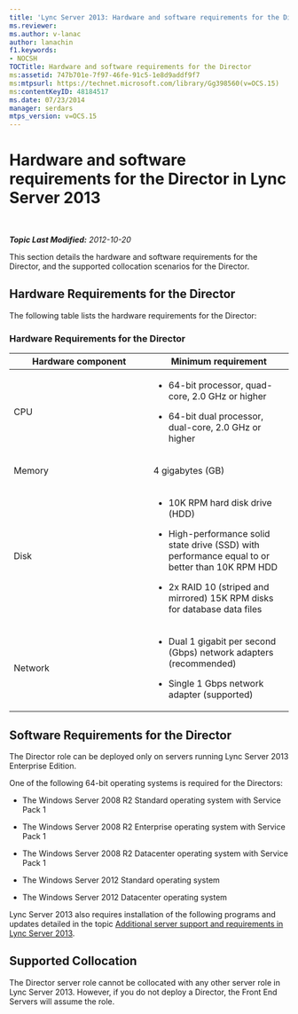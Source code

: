 ```yaml
---
title: 'Lync Server 2013: Hardware and software requirements for the Director'
ms.reviewer: 
ms.author: v-lanac
author: lanachin
f1.keywords:
- NOCSH
TOCTitle: Hardware and software requirements for the Director
ms:assetid: 747b701e-7f97-46fe-91c5-1e8d9addf9f7
ms:mtpsurl: https://technet.microsoft.com/library/Gg398560(v=OCS.15)
ms:contentKeyID: 48184517
ms.date: 07/23/2014
manager: serdars
mtps_version: v=OCS.15
---
```


<div data-xmlns="http://www.w3.org/1999/xhtml">

<div class="topic" data-xmlns="http://www.w3.org/1999/xhtml" data-msxsl="urn:schemas-microsoft-com:xslt" data-cs="http://msdn.microsoft.com/">

<div data-asp="http://msdn2.microsoft.com/asp">

# Hardware and software requirements for the Director in Lync Server 2013

</div>

<div id="mainSection">

<div id="mainBody">

<span> </span>

_**Topic Last Modified:** 2012-10-20_

This section details the hardware and software requirements for the Director, and the supported collocation scenarios for the Director.

<div>

## Hardware Requirements for the Director

The following table lists the hardware requirements for the Director:

### Hardware Requirements for the Director

<table>
<colgroup>
<col style="width: 50%" />
<col style="width: 50%" />
</colgroup>
<thead>
<tr class="header">
<th>Hardware component</th>
<th>Minimum requirement</th>
</tr>
</thead>
<tbody>
<tr class="odd">
<td><p>CPU</p></td>
<td><ul>
<li><p>64-bit processor, quad-core, 2.0 GHz or higher</p></li>
<li><p>64-bit dual processor, dual-core, 2.0 GHz or higher</p></li>
</ul></td>
</tr>
<tr class="even">
<td><p>Memory</p></td>
<td><p>4 gigabytes (GB)</p></td>
</tr>
<tr class="odd">
<td><p>Disk</p></td>
<td><ul>
<li><p>10K RPM hard disk drive (HDD)</p></li>
<li><p>High-performance solid state drive (SSD) with performance equal to or better than 10K RPM HDD</p></li>
<li><p>2x RAID 10 (striped and mirrored) 15K RPM disks for database data files</p></li>
</ul></td>
</tr>
<tr class="even">
<td><p>Network</p></td>
<td><ul>
<li><p>Dual 1 gigabit per second (Gbps) network adapters (recommended)</p></li>
<li><p>Single 1 Gbps network adapter (supported)</p></li>
</ul></td>
</tr>
</tbody>
</table>


</div>

<div>

## Software Requirements for the Director

The Director role can be deployed only on servers running Lync Server 2013 Enterprise Edition.

One of the following 64-bit operating systems is required for the Directors:

  - The Windows Server 2008 R2 Standard operating system with Service Pack 1

  - The Windows Server 2008 R2 Enterprise operating system with Service Pack 1

  - The Windows Server 2008 R2 Datacenter operating system with Service Pack 1

  - The Windows Server 2012 Standard operating system

  - The Windows Server 2012 Datacenter operating system

Lync Server 2013 also requires installation of the following programs and updates detailed in the topic [Additional server support and requirements in Lync Server 2013](lync-server-2013-additional-server-support-and-requirements.md).

</div>

<div>

## Supported Collocation

The Director server role cannot be collocated with any other server role in Lync Server 2013. However, if you do not deploy a Director, the Front End Servers will assume the role.

</div>

</div>

<span> </span>

</div>

</div>

</div>

